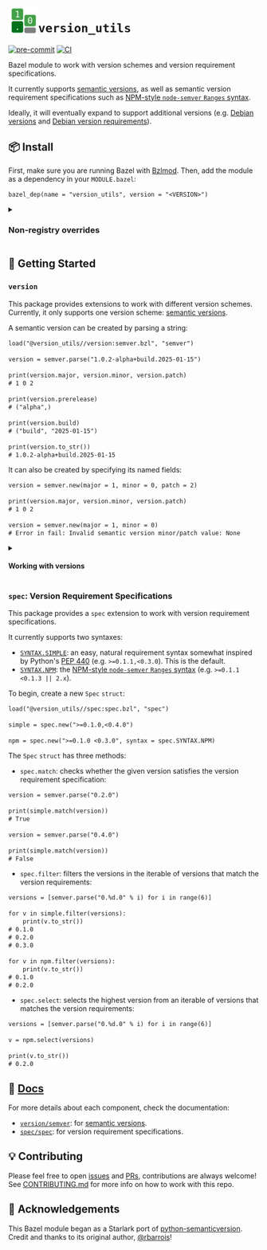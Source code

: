 <!-- markdownlint-capture -->
<!-- markdownlint-disable MD013 MD033 MD041 -->
<p style="text-align: left;">
    <img src="logo.svg" alt="version_utils logo" title="logo" align="left" height="60" />
</p>
<!-- markdownlint-restore -->

# `version_utils`

[![pre-commit](
    ../../actions/workflows/pre-commit.yaml/badge.svg
)](../../actions/workflows/pre-commit.yaml)
[![CI](
    ../../actions/workflows/ci.yaml/badge.svg
)](../../actions/workflows/ci.yaml)

Bazel module to work with version schemes and version requirement
specifications.

It currently supports [semantic versions], as well as semantic version
requirement specifications such as [NPM-style `node-semver` `Ranges` syntax].

Ideally, it will eventually expand to support additional versions (e.g. [Debian
versions] and [Debian version requirements]).

## 📦 Install

First, make sure you are running Bazel with [Bzlmod]. Then, add the module as a
dependency in your `MODULE.bazel`:

```starlark
bazel_dep(name = "version_utils", version = "<VERSION>")
```

<details>
<summary><h3>Non-registry overrides</h3></summary>

If you need to use a specific commit or version tag from the repo instead of a
version from the registry, add a [non-registry override] in your `MODULE.bazel`
file, e.g. [`archive_override`]:

<!-- markdownlint-capture -->
<!-- markdownlint-disable MD013 -->
```starlark
REF = "v<VERSION>"  # NOTE: can be a repo tag or a commit hash

archive_override(
    module_name = "version_utils",
    integrity = "",  # TODO: copy the SRI hash that Bazel prints when fetching
    strip_prefix = "bazel_version_utils-%s" % REF.strip("v"),
    urls = ["https://github.com/jjmaestro/bazel_version_utils/archive/%s.tar.gz" % REF],
)
```
<!-- markdownlint-restore -->

**NOTE**:
`integrity` is intentionally empty so Bazel will warn and print the SRI hash of
the downloaded artifact. **Leaving it empty is a security risk**. Always verify
the contents of the downloaded artifact, copy the printed hash and update
`MODULE.bazel` accordingly.

</details>

## 🚀 Getting Started

### `version`

This package provides extensions to work with different version schemes.
Currently, it only supports one version scheme: [semantic versions].

A semantic version can be created by parsing a string:

```starlark
load("@version_utils//version:semver.bzl", "semver")

version = semver.parse("1.0.2-alpha+build.2025-01-15")

print(version.major, version.minor, version.patch)
# 1 0 2

print(version.prerelease)
# ("alpha",)

print(version.build)
# ("build", "2025-01-15")

print(version.to_str())
# 1.0.2-alpha+build.2025-01-15
```

It can also be created by specifying its named fields:

```starlark
version = semver.new(major = 1, minor = 0, patch = 2)

print(version.major, version.minor, version.patch)
# 1 0 2

version = semver.new(major = 1, minor = 0)
# Error in fail: Invalid semantic version minor/patch value: None
```

<details>

<summary><h4>Working with versions</h4></summary>

Versions can be compared:

```starlark
v1 = semver.parse('0.1.1')
v2 = semver.parse('0.1.2')
v3 = semver.parse('0.1.1-alpha.1')

res = v1.lt(v2)
print(res)
# True

res = v1.gt(v3)
print(res)
# True

res = v1.le(v3)
print(res)
# False
```

Versions can be incremented ("bumped") in any of their version fields:

```starlark
version = semver.parse('1.0.0+build')

bumped = version.bump("patch")
print(bumped.to_str())
# 1.0.1

bumped = version.bump("minor")
print(bumped.to_str())
# 1.1.0

bumped = version.bump("major")
print(bumped.to_str())
# 2.0.0
```

and can be truncated up to any of their version fields:

```starlark
version = semver.parse('1.2.3-pre.1+build.1')

truncated = version.truncate("build")
print(truncated.to_str())
# 1.2.3-pre.1+build.1

truncated = version.truncate("prerelease")
print(truncated.to_str())
# 1.2.3-pre.1

truncated = version.truncate("patch")
print(truncated.to_str())
# 1.2.3

truncated = version.truncate("minor")
print(truncated.to_str())
# 1.1.0

truncated = version.truncate("major")
print(truncated.to_str())
# 1.0.0
```

</details>

### `spec`: Version Requirement Specifications

This package provides a `spec` extension to work with version requirement
specifications.

It currently supports two syntaxes:

* [`SYNTAX.SIMPLE`]: an easy, natural requirement syntax somewhat inspired by
  Python's [PEP 440] (e.g. `>=0.1.1,<0.3.0`). This is the default.
* [`SYNTAX.NPM`]: the [NPM-style `node-semver` `Ranges` syntax] (e.g. `>=0.1.1
  <0.1.3 || 2.x`).

To begin, create a new `Spec` `struct`:

```starlark
load("@version_utils//spec:spec.bzl", "spec")

simple = spec.new(">=0.1.0,<0.4.0")

npm = spec.new(">=0.1.0 <0.3.0", syntax = spec.SYNTAX.NPM)
```

The `Spec` `struct` has three methods:

* `spec.match`: checks whether the given version satisfies the version
  requirement specification:

```starlark
version = semver.parse("0.2.0")

print(simple.match(version))
# True

version = semver.parse("0.4.0")

print(simple.match(version))
# False
```

* `spec.filter`: filters the versions in the iterable of versions that match
  the version requirements:

```starlark
versions = [semver.parse("0.%d.0" % i) for i in range(6)]

for v in simple.filter(versions):
    print(v.to_str())
# 0.1.0
# 0.2.0
# 0.3.0

for v in npm.filter(versions):
    print(v.to_str())
# 0.1.0
# 0.2.0
```

* `spec.select`: selects the highest version from an iterable of versions that
  matches the version requirements:

```starlark
versions = [semver.parse("0.%d.0" % i) for i in range(6)]

v = npm.select(versions)

print(v.to_str())
# 0.2.0
```

## 📄 [Docs]

For more details about each component, check the documentation:

* [`version/semver`]: for [semantic versions].
* [`spec/spec`]: for version requirement specifications.

## 💡 Contributing

Please feel free to open [issues] and [PRs], contributions are always welcome!
See [CONTRIBUTING.md] for more info on how to work with this repo.

## 🫶 Acknowledgements

This Bazel module began as a Starlark port of [python-semanticversion]. Credit
and thanks to its original author, [@rbarrois]!

[Bzlmod]: https://bazel.build/external/migration
[CONTRIBUTING.md]: CONTRIBUTING.md
[Debian versions]: https://www.debian.org/doc/debian-policy/ch-controlfields.html#version
[Debian version requirements]: https://www.debian.org/doc/debian-policy/ch-relationships.html#syntax-of-relationship-fields
[Docs]: docs/README.md
[NPM-style `node-semver` `Ranges` syntax]: https://github.com/npm/node-semver?tab=readme-ov-file#ranges
[PEP 440]: https://peps.python.org/pep-0440/
[PRs]: ../../pulls
[`SYNTAX.NPM`]: docs/spec/internal/npm.md
[`SYNTAX.SIMPLE`]: docs/spec/internal/simple.md
[`archive_override`]: https://bazel.build/rules/lib/globals/module#archive_override
[issues]: ../../issues
[non-registry override]: https://bazel.build/external/module#non-registry_overrides
[python-semanticversion]: https://github.com/rbarrois/python-semanticversion
[@rbarrois]: https://github.com/rbarrois
[semantic versions]: https://semver.org
[`spec/spec`]: docs/spec/spec.md
[`version/semver`]: docs/version/semver.md
